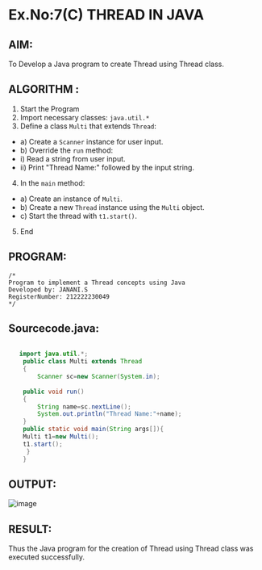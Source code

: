 # Ex.No:7(C)             THREAD IN JAVA
## AIM:
 To Develop a Java program to create Thread using Thread class.


## ALGORITHM :
1.  Start the Program
2.	Import necessary classes: `java.util.*`
3.	Define a class `Multi` that extends `Thread`:
-	a) Create a `Scanner` instance for user input.
-	b) Override the `run` method:
-	i) Read a string from user input.
-	ii) Print "Thread Name:" followed by the input string.
4.	In the `main` method:
-	a) Create an instance of `Multi`.
-	b) Create a new `Thread` instance using the `Multi` object.
-	c) Start the thread with `t1.start()`.
5.	End





## PROGRAM:
 ```
/*
Program to implement a Thread concepts using Java
Developed by: JANANI.S
RegisterNumber: 212222230049
*/
```

## Sourcecode.java:

```java

   import java.util.*;
    public class Multi extends Thread
    {  
        Scanner sc=new Scanner(System.in);
        
    public void run()
    {  
        String name=sc.nextLine();
        System.out.println("Thread Name:"+name);  
    }  
    public static void main(String args[]){  
    Multi t1=new Multi();  
    t1.start();  
     }  
    }
```





## OUTPUT:


![image](https://github.com/user-attachments/assets/e215557c-8223-4c2e-8b29-8489dde1ba94)


## RESULT:
Thus the Java program for the creation of Thread using Thread class was executed successfully.







